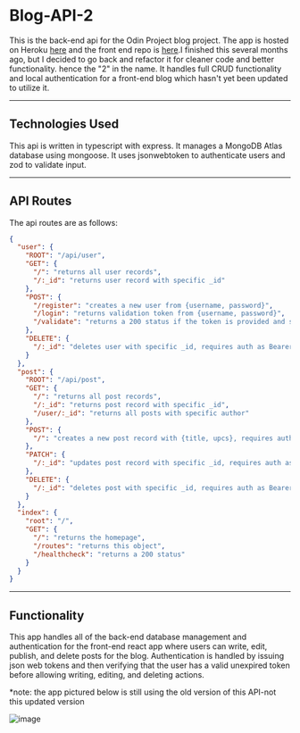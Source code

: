 # Blog-API-2

This is the back-end api for the Odin Project blog project. The app is hosted on Heroku [here](https://jonathan-potter-blog-api-2.herokuapp.com/) and the front end repo is [here](https://github.com/JonathanDPotter/blog-front-2).I finished this several months ago, but I decided to go back and refactor it for cleaner code and better functionality. hence the "2" in the name. It handles full CRUD functionality and local authentication for a front-end blog which hasn't yet been updated to utilize it.

---

## Technologies Used

This api is written in typescript with express. It manages a MongoDB Atlas database using mongoose. It uses jsonwebtoken to authenticate users and zod to validate input.

---

## API Routes

The api routes are as follows:

```json
{
  "user": {
    "ROOT": "/api/user",
    "GET": {
      "/": "returns all user records",
      "/:_id": "returns user record with specific _id"
    },
    "POST": {
      "/register": "creates a new user from {username, password}",
      "/login": "returns validation token from {username, password}",
      "/validate": "returns a 200 status if the token is provided and still valid"
    },
    "DELETE": {
      "/:_id": "deletes user with specific _id, requires auth as Bearer token"
    }
  },
  "post": {
    "ROOT": "/api/post",
    "GET": {
      "/": "returns all post records",
      "/:_id": "returns post record with specific _id",
      "/user/:_id": "returns all posts with specific author"
    },
    "POST": {
      "/": "creates a new post record with {title, upcs}, requires auth as Bearer token"
    },
    "PATCH": {
      "/:_id": "updates post record with specific _id, requires auth as Bearer token"
    },
    "DELETE": {
      "/:_id": "deletes post with specific _id, requires auth as Bearer token"
    }
  },
  "index": {
    "root": "/",
    "GET": {
      "/": "returns the homepage",
      "/routes": "returns this object",
      "/healthcheck": "returns a 200 status"
    }
  }
}
```

---

## Functionality

This app handles all of the back-end database management and authentication for the front-end react app where users can write, edit, publish, and delete posts for the blog. Authentication is handled by issuing json web tokens and then verifying that the user has a valid unexpired token before allowing writing, editing, and deleting actions. 

*note: the app pictured below is still using the old version of this API-not this updated version

![image](https://user-images.githubusercontent.com/30156468/167709749-baf6b890-6e25-4150-b88f-840ddd2f01e5.png)
